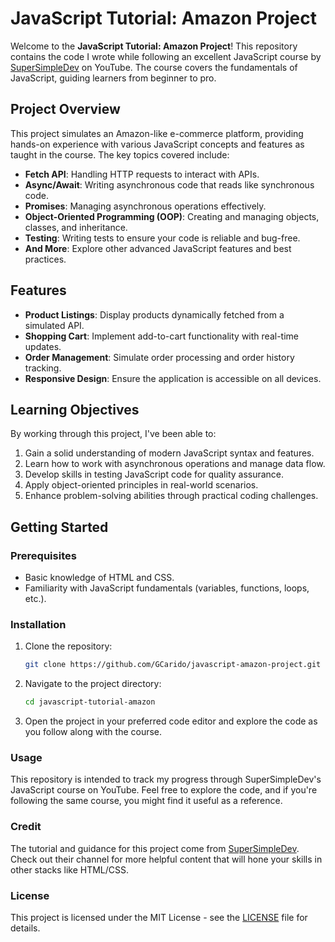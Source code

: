 # JavaScript Tutorial: Amazon Project

Welcome to the **JavaScript Tutorial: Amazon Project**! This repository contains the code I wrote while following an excellent JavaScript course by [SuperSimpleDev](https://www.youtube.com/@SuperSimpleDev) on YouTube. The course covers the fundamentals of JavaScript, guiding learners from beginner to pro.

## Project Overview

This project simulates an Amazon-like e-commerce platform, providing hands-on experience with various JavaScript concepts and features as taught in the course. The key topics covered include:

- **Fetch API**: Handling HTTP requests to interact with APIs.
- **Async/Await**: Writing asynchronous code that reads like synchronous code.
- **Promises**: Managing asynchronous operations effectively.
- **Object-Oriented Programming (OOP)**: Creating and managing objects, classes, and inheritance.
- **Testing**: Writing tests to ensure your code is reliable and bug-free.
- **And More**: Explore other advanced JavaScript features and best practices.

## Features

- **Product Listings**: Display products dynamically fetched from a simulated API.
- **Shopping Cart**: Implement add-to-cart functionality with real-time updates.
- **Order Management**: Simulate order processing and order history tracking.
- **Responsive Design**: Ensure the application is accessible on all devices.

## Learning Objectives

By working through this project, I've been able to:

1. Gain a solid understanding of modern JavaScript syntax and features.
2. Learn how to work with asynchronous operations and manage data flow.
3. Develop skills in testing JavaScript code for quality assurance.
4. Apply object-oriented principles in real-world scenarios.
5. Enhance problem-solving abilities through practical coding challenges.

## Getting Started

### Prerequisites

- Basic knowledge of HTML and CSS.
- Familiarity with JavaScript fundamentals (variables, functions, loops, etc.).

### Installation

1. Clone the repository:
   ```bash
   git clone https://github.com/GCarido/javascript-amazon-project.git
2. Navigate to the project directory:
   ```bash
   cd javascript-tutorial-amazon
4. Open the project in your preferred code editor and explore the code as you follow along with the course.

### Usage
This repository is intended to track my progress through SuperSimpleDev's JavaScript course on YouTube. Feel free to explore the code, and if you're following the same course, you might find it useful as a reference.

### Credit
The tutorial and guidance for this project come from [SuperSimpleDev](https://www.youtube.com/@SuperSimpleDev). Check out their channel for more helpful content that will hone your skills in other stacks like HTML/CSS.

### License
This project is licensed under the MIT License - see the [LICENSE](LICENSE) file for details.
